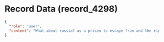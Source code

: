 # Record Data (record_4298)

```json
{
  "role": "user",
  "content": "What about russia? as a prison to escape from and the right to leave? \n"
}
```
